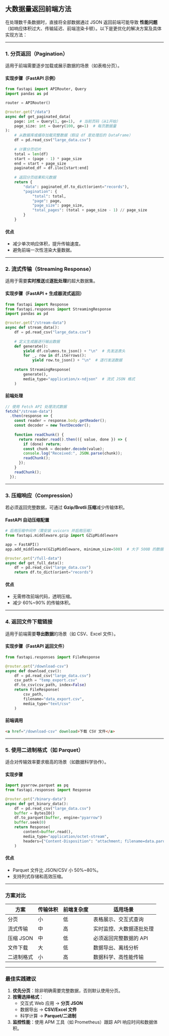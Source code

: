 ## 大数据量返回前端方法
在处理数千条数据时，直接将全部数据通过 JSON 返回前端可能导致 **性能问题**（如响应体积过大、传输延迟、前端渲染卡顿）。以下是更优化的解决方案及具体实现方法：

---

### **1. 分页返回（Pagination）**
适用于前端需要逐步加载或展示数据的场景（如表格分页）。

#### **实现步骤（FastAPI 示例）**
```python
from fastapi import APIRouter, Query
import pandas as pd

router = APIRouter()

@router.get("/data")
async def get_paginated_data(
    page: int = Query(1, ge=1),  # 当前页码（从1开始）
    page_size: int = Query(100, ge=1)  # 每页数据量
):
    # 从数据库或缓存加载完整数据（假设 df 是处理后的 DataFrame）
    df = pd.read_csv("large_data.csv")
    
    # 计算分页切片
    total = len(df)
    start = (page - 1) * page_size
    end = start + page_size
    paginated_df = df.iloc[start:end]
    
    # 返回分页结果和元数据
    return {
        "data": paginated_df.to_dict(orient="records"),
        "pagination": {
            "total": total,
            "page": page,
            "page_size": page_size,
            "total_pages": (total + page_size - 1) // page_size
        }
    }
```

#### **优点**
- 减少单次响应体积，提升传输速度。
- 避免前端一次性渲染大量数据。

---

### **2. 流式传输（Streaming Response）**
适用于需要**实时推送**或**逐批处理**的超大数据集。

#### **实现步骤（FastAPI + 生成器流式返回）**
```python
from fastapi import Response
from fastapi.responses import StreamingResponse
import pandas as pd

@router.get("/stream-data")
async def stream_data():
    df = pd.read_csv("large_data.csv")
    
    # 定义生成器逐行输出数据
    def generate():
        yield df.columns.to_json() + "\n"  # 先发送表头
        for _, row in df.iterrows():
            yield row.to_json() + "\n"  # 逐行发送数据
    
    return StreamingResponse(
        generate(),
        media_type="application/x-ndjson"  # 流式 JSON 格式
    )
```

#### **前端处理**
```javascript
// 使用 Fetch API 处理流式数据
fetch("/stream-data")
  .then(response => {
    const reader = response.body.getReader();
    const decoder = new TextDecoder();
    
    function readChunk() {
      return reader.read().then(({ value, done }) => {
        if (done) return;
        const chunk = decoder.decode(value);
        console.log("Received:", JSON.parse(chunk));
        readChunk();
      });
    }
    readChunk();
  });
```

---

### **3. 压缩响应（Compression）**
若必须返回完整数据，可通过 **Gzip/Brotli 压缩**减少传输体积。

#### **FastAPI 自动压缩配置**
```python
# 启用压缩中间件（需安装 uvicorn 并启用压缩）
from fastapi.middleware.gzip import GZipMiddleware

app = FastAPI()
app.add_middleware(GZipMiddleware, minimum_size=500)  # 大于 500B 的数据自动压缩

@router.get("/full-data")
async def get_full_data():
    df = pd.read_csv("large_data.csv")
    return df.to_dict(orient="records")
```

#### **优点**
- 无需修改前端代码，透明压缩。
- 减少 60%~90% 的传输体积。

---

### **4. 返回文件下载链接**
适用于前端需要**导出数据**的场景（如 CSV、Excel 文件）。

#### **实现步骤（FastAPI 返回文件）**
```python
from fastapi.responses import FileResponse

@router.get("/download-csv")
async def download_csv():
    df = pd.read_csv("large_data.csv")
    csv_path = "temp_export.csv"
    df.to_csv(csv_path, index=False)
    return FileResponse(
        csv_path,
        filename="data_export.csv",
        media_type="text/csv"
    )
```

#### **前端调用**
```html
<a href="/download-csv" download>下载 CSV 文件</a>
```

---

### **5. 使用二进制格式（如 Parquet）**
适合对传输效率要求极高的场景（如数据科学协作）。

#### **实现步骤**
```python
import pyarrow.parquet as pq
from fastapi.responses import Response

@router.get("/binary-data")
async def get_binary_data():
    df = pd.read_csv("large_data.csv")
    buffer = BytesIO()
    df.to_parquet(buffer, engine="pyarrow")
    buffer.seek(0)
    return Response(
        content=buffer.read(),
        media_type="application/octet-stream",
        headers={"Content-Disposition": "attachment; filename=data.parquet"}
    )
```

#### **优点**
- Parquet 文件比 JSON/CSV 小 50%~80%。
- 支持列式存储和高效压缩。

---

### **方案对比**
| **方案**       | 传输体积 | 前端复杂度 | 适用场景                     |
|----------------|----------|------------|----------------------------|
| 分页           | 小       | 低         | 表格展示、交互式查询         |
| 流式传输       | 中       | 高         | 实时监控、大数据逐批处理     |
| 压缩 JSON      | 中       | 低         | 必须返回完整数据的 API       |
| 文件下载       | 大       | 低         | 数据导出、离线分析           |
| 二进制格式     | 小       | 高         | 数据科学、高性能传输         |

---

### **最佳实践建议**
1. **优先分页**：除非明确需要完整数据，否则默认使用分页。
2. **按需选择格式**：
   - 交互式 Web 应用 → **分页 JSON**
   - 数据导出 → **CSV/Excel 文件**
   - 科学计算 → **Parquet/二进制**
3. **监控性能**：使用 APM 工具（如 Prometheus）跟踪 API 响应时间和数据体积。